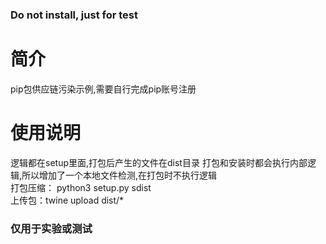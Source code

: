 ### Do not install, just for test
# 简介
 pip包供应链污染示例,需要自行完成pip账号注册

# 使用说明
逻辑都在setup里面,打包后产生的文件在dist目录
打包和安装时都会执行内部逻辑,所以增加了一个本地文件检测,在打包时不执行逻辑  
打包压缩： python3 setup.py sdist  
上传包：twine upload dist/*

### 仅用于实验或测试